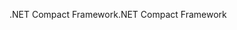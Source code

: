 <span data-ttu-id="9184b-101">.NET Compact Framework</span><span class="sxs-lookup"><span data-stu-id="9184b-101">.NET Compact Framework</span></span>